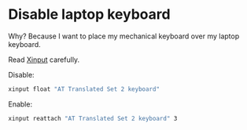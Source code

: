# Disable laptop keyboard

Why? Because I want to place my mechanical keyboard over my laptop keyboard.

Read [Xinput](https://wiki.archlinux.org/index.php/Xinput) carefully.

Disable:

```sh
xinput float "AT Translated Set 2 keyboard"
```

Enable:

```sh
xinput reattach "AT Translated Set 2 keyboard" 3
```
